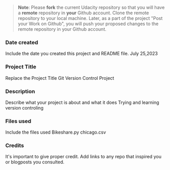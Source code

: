 >**Note**: Please **fork** the current Udacity repository so that you will have a **remote** repository in **your** Github account. Clone the remote repository to your local machine. Later, as a part of the project "Post your Work on Github", you will push your proposed changes to the remote repository in your Github account.

### Date created
Include the date you created this project and README file.
July 25,2023

### Project Title
Replace the Project Title
Git Version Control Project

### Description
Describe what your project is about and what it does
Trying and learning version controling

### Files used
Include the files used
Bikeshare.py
chicago.csv

### Credits
It's important to give proper credit. Add links to any repo that inspired you or blogposts you consulted.

